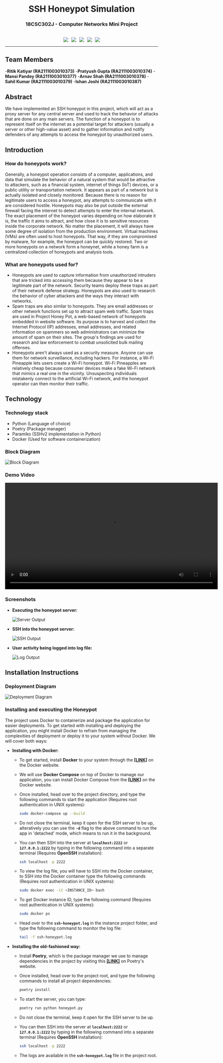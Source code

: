 <div align="center"><h1><strong>SSH Honeypot Simulation</strong></h1></div>
<div align="center"><h3><strong>18CSC302J - Computer Networks Mini Project</strong></h3></div>
<br>
<div align="center"><img style="margin: auto; padding: 0px 5px 0px 5px;" src="https://img.shields.io/badge/Made%20With%20Python-FFD43B?style=for-the-badge&logo=python&logoColor=darkgreen"><img style="margin: auto; padding: 0px 5px 0px 5px;" src="https://img.shields.io/badge/Git-F05032?style=for-the-badge&logo=git&logoColor=white"><img style="margin: auto; padding: 0px 5px 0px 5px;" src="https://img.shields.io/badge/Visual_Studio_Code-0078D4?style=for-the-badge&logo=visual%20studio%20code&logoColor=white"><img style="margin: auto; padding: 0px 5px 0px 5px;" src="https://img.shields.io/badge/Docker-2CA5E0?style=for-the-badge&logo=docker&logoColor=white"><img style="margin: auto; padding: 0px 5px 0px 5px;" src="https://img.shields.io/badge/GitHub-100000?style=for-the-badge&logo=github&logoColor=white"></div>

---

## **Team Members**

-**Ritik Katiyar (RA2111003010373)**
-**Pratyush Gupta (RA2111003010374)**
-**Mansi Pandey (RA2111003010377)**
-**Arnav Shah (RA2111003010378)**
-**Sahil Kumar (RA2111003010379)**
-**Ishan Joshi (RA2111003010387)**


## **Abstract**

We have implemented an SSH honeypot in this project, which will act as a proxy server for any central server and used to track the behavior of attacks that are done on any main servers. The function of a honeypot is to represent itself on the internet as a potential target for attackers (usually a server or other high-value asset) and to gather information and notify defenders of any attempts to access the honeypot by unauthorized users.

## **Introduction**

### **How do honeypots work?**

Generally, a honeypot operation consists of a computer, applications, and data that simulate the behavior of a natural system that would be attractive to attackers, such as a financial system, internet of things (IoT) devices, or a public utility or transportation network. It appears as part of a network but is actually isolated and closely monitored. Because there is no reason for legitimate users to access a honeypot, any attempts to communicate with it are considered hostile.
Honeypots may also be put outside the external firewall facing the internet to detect attempts to enter the internal network. The exact placement of the honeypot varies depending on how elaborate it is, the traffic it aims to attract, and how close it is to sensitive resources inside the corporate network. No matter the placement, it will always have some degree of isolation from the production environment. Virtual machines (VMs) are often used to host honeypots. That way, if they are compromised by malware, for example, the honeypot can be quickly restored. Two or more honeypots on a network form a honeynet, while a honey farm is a centralized collection of honeypots and analysis tools.

### **What are honeypots used for?**

- Honeypots are used to capture information from unauthorized intruders that are tricked into accessing them because they appear to be a legitimate part of the network. Security teams deploy these traps as part of their network defense strategy. Honeypots are also used to research the behavior of cyber attackers and the ways they interact with networks.
- Spam traps are also similar to honeypots. They are email addresses or other network functions set up to attract spam web traffic. Spam traps are used in Project Honey Pot, a web-based network of honeypots embedded in website software. Its purpose is to harvest and collect the Internet Protocol (IP) addresses, email addresses, and related information on spammers so web administrators can minimize the amount of spam on their sites. The group's findings are used for research and law enforcement to combat unsolicited bulk mailing offenses.
- Honeypots aren't always used as a security measure. Anyone can use them for network surveillance, including hackers. For instance, a Wi-Fi Pineapple lets users create a Wi-Fi honeypot. Wi-Fi Pineapples are relatively cheap because consumer devices make a fake Wi-Fi network that mimics a real one in the vicinity. Unsuspecting individuals mistakenly connect to the artificial Wi-Fi network, and the honeypot operator can then monitor their traffic.

## **Technology**

### **Technology stack**

- Python (Language of choice)
- Poetry (Package manager)
- Paramiko (SSHv2 implementation in Python)
- Docker (Used for software containerization)

### **Block Diagram**

![Block Diagram](assets/Block-Diagram.png)

### **Demo Video**

<div align="center">
  <video width="700" alt="Demo Video" loop src="https://user-images.githubusercontent.com/54375111/141642253-db21b491-25cf-47ff-afa1-3fb655270e99.mp4" autoplay/>
</div>

### **Screenshots**

- **Executing the honeypot server:**

  ![Server Output](assets/Server-Output.png)

- **SSH into the honeypot server:**

  ![SSH Output](assets/SSH-Output.png)

- **User activity being logged into log file:**

  ![Log Output](assets/Log-Output.png)

## **Installation Instructions**

### **Deployment Diagram**

![Deployment Diagram](assets/Deployment-Diagram-Vertical.png)

### **Installing and executing the Honeypot**

The project uses Docker to containerize and package the application for easier deployments. To get started with installing and deploying the application, you might install Docker to refrain from managing the complexities of deployment or deploy it to your system without Docker. We will cover both ways:

- **Installing with Docker:**

  - To get started, install **Docker** to your system through the [**[LINK]**](https://docs.docker.com/engine/install/) on the Docker website.
  - We will use **Docker Compose** on top of Docker to manage our application, you can install Docker Compose from the [**[LINK]**](https://docs.docker.com/compose/install/) on the Docker website.
  - Once installed, head over to the project directory, and type the following commands to start the application (Requires root authentication in UNIX systems):

    ```bash
    sudo docker-compose up --build
    ```

  - Do not close the terminal, keep it open for the SSH server to be up, alteratively you can use the **`-d`** flag to the above command to run the app in 'detached' mode, which means to run it in the background.
  - You can then SSH into the server at **`localhost:2222`** or **`127.0.0.1:2222`** by typing in the following command into a separate terminal (Requires **OpenSSH** installation):

    ```bash
    ssh localhost -p 2222
    ```

  - To view the log file, you will have to SSH into the Docker container, to SSH into the Docker container type the following commands (Requires root authentication in UNIX systems):

    ```bash
    sudo docker exec -it <INSTANCE_ID> bash
    ```

  - To get Docker instance ID, type the following command (Requires root authentication in UNIX systems):

    ```bash
    sudo docker ps
    ```

  - Head over to the **`ssh-honeypot.log`** in the instance project folder, and type the following command to monitor the log file:

    ```bash
    tail -f ssh-honeypot.log
    ```

- **Installing the old-fashioned way:**

  - Install **Poetry**, which is the package manager we use to manage dependencies in the project by visiting this [**[LINK]**](https://python-poetry.org/docs/#installation) on Poetry's website.
  - Once installed, head over to the project root, and type the following commands to install all project dependencies:

    ```bash
    poetry install
    ```

  - To start the server, you can type:

    ```bash
    poetry run python honeypot.py
    ```

  - Do not close the terminal, keep it open for the SSH server to be up.
  - You can then SSH into the server at **`localhost:2222`** or **`127.0.0.1:2222`** by typing in the following command into a separate terminal (Requires **OpenSSH** installation):

    ```bash
    ssh localhost -p 2222
    ```

  - The logs are available in the **`ssh-honeypot.log`** file in the project root.



